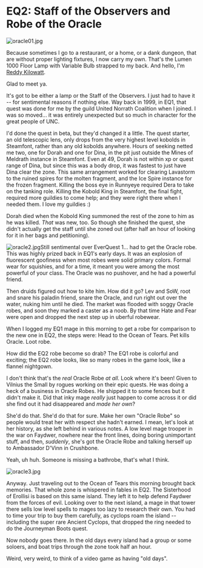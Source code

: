 # EQ2: Staff of the Observers and Robe of the Oracle

![oracle01.jpg](http://westkarana.com/wp-content/uploads/2006/11/oracle01.jpg)

Because sometimes I go to a restaurant, or a home, or a dank dungeon, that are without proper lighting fixtures, I now carry my own. That's the Lumen 1000 Floor Lamp with Variable Bulb strapped to my back. And hello, I'm [Reddy Kilowatt](http://www.toonopedia.com/reddy_k.htm "You remember Reddy!").

Glad to meet ya.

It's got to be either a lamp or the Staff of the Observers. I just had to have it -- for sentimental reasons if nothing else. Way back in 1999, in EQ1, that quest was done for me by the guild United Norrath Coalition when I joined. I was so moved... it was entirely unexpected but so much in character for the great people of UNC.

I'd done the quest in beta, but they'd changed it a little. The quest starter, an old telescopic lens, only drops from the very highest level kobolds in Steamfont, rather than any old kobolds anywhere. Hours of seeking netted me two, one for Dorah and one for Dina, in the pit just outside the Mines of Meldrath instance in Steamfont. Even at 49, Dorah is not within xp or quest range of Dina, but since this was a body drop, it was fastest to just have Dina clear the zone. This same arrangement worked for clearing Lavastorm to the ruined spires for the molten fragment, and the Ice Spire instance for the frozen fragment. Killing the boss eye in Runnyeye required Dera to take on the tanking role. Killing the Kobold King in Steamfont, the final fight, required more guildies to come help; and they were right there when I needed them. I love my guildies :)

Dorah died when the Kobold King summoned the rest of the zone to him as he was killed. *That* was new, too. So though she finished the quest, she didn't actually get the staff until she zoned out (after half an hour of looking for it in her bags and petitioning).

![oracle2.jpg](http://westkarana.com/wp-content/uploads/2006/11/oracle2.jpg)Still sentimental over EverQuest 1... had to get the Oracle robe. This was highly prized back in EQ1's early days. It was an explosion of fluorescent goofiness when most robes were solid primary colors. Formal wear for squishies, and for a time, it meant you were among the most powerful of your class. The Oracle was no pushover, and he had a powerful friend.

Then druids figured out how to kite him. How did it go? Lev and SoW, root and snare his paladin friend, snare the Oracle, and run right out over the water, nuking him until he died. The market was flooded with soggy Oracle robes, and soon they marked a caster as a noob. By that time Hate and Fear were open and dropped the next step up in uberful robewear.

When I logged my EQ1 mage in this morning to get a robe for comparison to the new one in EQ2, the steps were: Head to the Ocean of Tears. Pet kills Oracle. Loot robe.

How did the EQ2 robe become so drab? The EQ1 robe is colorful and exciting; the EQ2 robe looks, like so many robes in the game look, like a flannel nightgown.

I don't think that's the *real* Oracle Robe *at all*. Look where it's been! Given to Vilnius the Small by rogues working on their epic quests. He was doing a heck of a business in Oracle Robes. He shipped it to some fences but it didn't make it. Did that inky mage *really* just happen to come across it or did she find out it had disappeared and *made her own*?

She'd do that. She'd do that for sure. Make her own "Oracle Robe" so people would treat her with respect she hadn't earned. I mean, let's look at her history, as she left behind in various notes. A low level mage trooper in the war on Faydwer, nowhere near the front lines, doing boring unimportant stuff, and then, *suddenly*, she's got the Oracle Robe and talking herself up to Ambassador D'Vinn in Crushbone.

Yeah, uh huh. Someone is missing a bathrobe, that's what I think.

![oracle3.jpg](http://westkarana.com/wp-content/uploads/2006/11/oracle3.jpg)

Anyway. Just traveling out to the Ocean of Tears this morning brought back memories. That whole zone is whispered in fables in EQ2. The Sisterhood of Erollisi is based on this same island. They left it to help defend Faydwer from the forces of evil. Looking over to the next island, a mage in that tower there sells low level spells to mages too lazy to research their own. You had to time your trip to buy them carefully, as cyclops roam the island -- including the super rare Ancient Cyclops, that dropped the ring needed to do the Journeyman Boots quest.

Now nobody goes there. In the old days every island had a group or some soloers, and boat trips through the zone took half an hour.

Weird, very weird, to think of a video game as having "old days".
